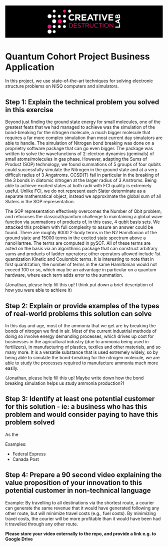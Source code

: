![CDL 2022 Cohort Project](../CDL_logo.jpg)
# Quantum Cohort Project Business Application

In this project, we use state-of-the-art techniques for solving electronic structure problems on NISQ computers and simulators.

## Step 1: Explain the technical problem you solved in this exercise

Beyond just finding the ground state energy for small molecules, one of the greatest feats that we had managed to achieve was the simulation of the bond-breaking for the nitrogen molecule, a much bigger molecule that requires a far more complex simulation than most current day simulators are able to handle. The simulation of Nitrogen bond breaking was done on a proprietry software package that can go even bigger.  The package was written to solve the wavefunctions of 2-electron dynamics (geminals) of small atoms/molecules in gas phase.  However, adapting the Sums of Product (SOP) technology, we found summations of 5 groups of four qubits could successfully simulate the Nitrogen in the ground state and at a very difficult radius of 3 Angstroms.  CCSD(T) fail in particular in the breaking of the 3 bonds in diatomic nitrogen at the larger radius of 3 Anstroms.  Being able to achieve excited states at both radii with FCI quality is extremely useful.  Unlike FCI, we do not represent each Slater determinate as a separate mathematical object, instead we approximate the global sum of all Slaters in the SOP representation.  

The SOP representation effectively overcomes the Number of Qbit problem, and refocuses the classical/quantum challenge to maintaining a global wave function via summations of products of, in this case, 4 qubit basis sets. We attacked this problem with full complexity to assure an answer could be found.  There are roughly 8000 2-body terms in the N2 Hamiltonian of the ground state and 15000 terms in the excited state spectrum above a nanoHartree.  The terms are computed in pySCF.  All of these terms are acted on the basis via an algorithmic package that can construct arbitrary sums and products of ladder operators; other operators allowed include 1st quantization Kinetic and Coulombic terms.  It is interesting to note that in first quantization, the number of terms in the same Hamiltonian would not exceed 100 or so, which may be an advantage in particular on a quantum hardware, where each term adds error to the summation.



(Jonathan, please help fill this up! I think put down a brief description of how you were able to achieve it)

## Step 2: Explain or provide examples of the types of real-world problems this solution can solve

In this day and age, most of the ammonia that we get are by breaking the bonds of nitrogen we find in air. Most of the current industrial methods of doing so involve energy demanding processes, which drives up cost for businesses in the agricultural industry (due to ammonia being used in fertilizers), in manufacturing of plastics, textiles and other materials, and so many more. It is a versatile substance that is used extremely widely, so by being able to simulate the bond-breaking for the nitrogen molecule, we are able to study the processes required to manufacture ammonia much more easily.


(Jonathan, please help fill this up! Maybe write down how the bond breaking simulation helps us study ammonia production?)

## Step 3: Identify at least one potential customer for this solution - ie: a business who has this problem and would consider paying to have this problem solved

As the

Examples: 
- Federal Express
- Canada Post

## Step 4: Prepare a 90 second video explaining the value proposition of your innovation to this potential customer in non-technical language

Example: By travelling to all destinations via the shortest route, a courier can generate the same revenue that it would have generated following any other route, but will minimize travel costs (e.g., fuel costs). By minimizing travel costs, the courier will be more profitable than it would have been had it travelled through any other route.

**Please store your video externally to the repo, and provide a link e.g. to Google Drive**
